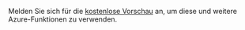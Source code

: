 Melden Sie sich für die [kostenlose Vorschau](https://account.windowsazure.com/PreviewFeatures) an, um diese und weitere Azure-Funktionen zu verwenden.

<!---HONumber=Oct15_HO3-->